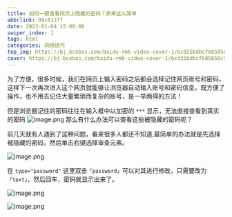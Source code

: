 ```yaml
---
title: 如何一键查看网页上隐藏的密码？原来这么简单
abbrlink: 99c0127f
date: 2023-01-04 15:00:06
swiper_index: 1
tags: html
categories: 网络技巧
top_img: https://bj.bcebos.com/baidu-rmb-video-cover-1/6cd25bdbcf685050c99b5a1b34e43523.png
cover: https://bj.bcebos.com/baidu-rmb-video-cover-1/6cd25bdbcf685050c99b5a1b34e43523.png
---
```

为了方便，很多时候，我们在网页上输入密码之后都会选择记住网页账号和密码，这样下一次再次进入这个网页就能够让浏览器自动输入账号和密码信息，既方便了操作，也不用去记住大量繁琐而复杂的账号，是一举两得的方法！

但是浏览器记住的密码往往在输入框中以加密的 ```***``` 显示，无法直接查看到真实的密码
![image.png](https://bj.bcebos.com/baidu-rmb-video-cover-1/72b3c18f3496d8fece9525f27023e4b6.png)
那么有什么办法可以查看这些被隐藏的密码呢？

前几天就有人遇到了这种问题，看来很多人都还不知道,最简单的办法就是先选择被隐藏的密码，然后单击右键选择审查元素。

![image.png](https://bj.bcebos.com/baidu-rmb-video-cover-1/2ea51cb4193314bb780d16f6308d0699.png)

在 ```type="password"``` 这里双击```「password」```可以对其进行修改，只需要改为```「text」```，然后回车，密码就显示出来了。

![image.png](https://bj.bcebos.com/baidu-rmb-video-cover-1/11eb23034c7082106f773f7d9b4cfb2f.png)

![image.png](https://bj.bcebos.com/baidu-rmb-video-cover-1/1c945f5d2eb68fe767fc51e91732d8f2.png)
